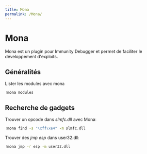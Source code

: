 ```yaml
---
title: Mona
permalink: /Mona/
---
```


# Mona

Mona est un plugin pour Immunity Debugger et permet de faciliter le développement d'exploits.

Généralités
-----------

Lister les modules avec mona

``` bash
!mona modules
```

Recherche de gadgets
--------------------

Trouver un opcode dans *slmfc.dll* avec Mona:

``` bash
!mona find -s "\xff\xe4" -m slmfc.dll
```

Trouver des *jmp esp* dans user32.dll:

``` bash
!mona jmp -r esp -m user32.dll
```


